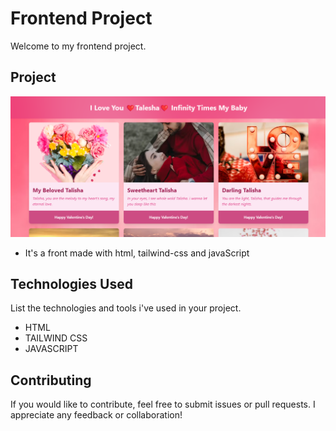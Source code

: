 # Frontend Project

Welcome to my frontend project.

## Project

![Project Screenshot](./assets/project.png)

- It's a front made with html, tailwind-css and javaScript

## Technologies Used

List the technologies and tools i've used in your project.

- HTML
- TAILWIND CSS
- JAVASCRIPT

## Contributing

If you would like to contribute, feel free to submit issues or pull requests. I appreciate any feedback or collaboration!